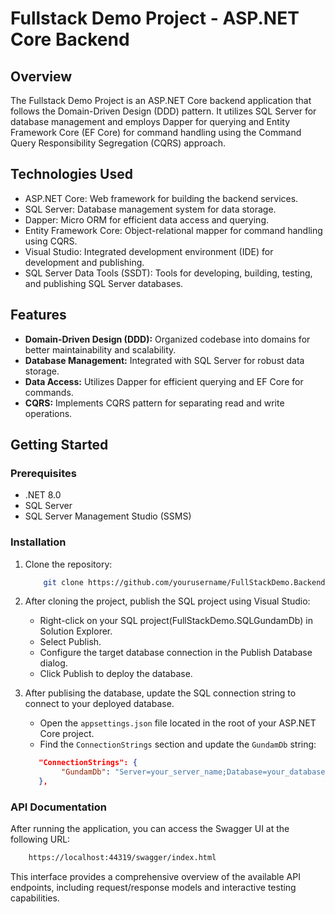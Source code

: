 # Fullstack Demo Project - ASP.NET Core Backend

## Overview

The Fullstack Demo Project is an ASP.NET Core backend application that follows the Domain-Driven Design (DDD) pattern. It utilizes SQL Server for database management and employs Dapper for querying and Entity Framework Core (EF Core) for command handling using the Command Query Responsibility Segregation (CQRS) approach.

## Technologies Used

- ASP.NET Core: Web framework for building the backend services.
- SQL Server: Database management system for data storage.
- Dapper: Micro ORM for efficient data access and querying.
- Entity Framework Core: Object-relational mapper for command handling using CQRS.
- Visual Studio: Integrated development environment (IDE) for development and publishing.
- SQL Server Data Tools (SSDT): Tools for developing, building, testing, and publishing SQL Server databases.

## Features

- **Domain-Driven Design (DDD):** Organized codebase into domains for better maintainability and scalability.
- **Database Management:** Integrated with SQL Server for robust data storage.
- **Data Access:** Utilizes Dapper for efficient querying and EF Core for commands.
- **CQRS:** Implements CQRS pattern for separating read and write operations.

## Getting Started

### Prerequisites

- .NET 8.0
- SQL Server
- SQL Server Management Studio (SSMS)

### Installation

1. Clone the repository:
   ```bash
       git clone https://github.com/yourusername/FullStackDemo.Backend.git
   ```

2.  After cloning the project, publish the SQL project using Visual Studio:
    - Right-click on your SQL project(FullStackDemo.SQLGundamDb) in Solution Explorer.
    - Select Publish.
    - Configure the target database connection in the Publish Database dialog.
    - Click Publish to deploy the database.

3. After publising the database, update the SQL connection string to connect to your deployed database.
    - Open the `appsettings.json` file located in the root of your ASP.NET Core project.
    - Find the `ConnectionStrings` section and update the `GundamDb` string:

   ```json
      "ConnectionStrings": {
           "GundamDb": "Server=your_server_name;Database=your_database_name;User Id=your_username;Password=your_password;TrustServerCertificate=True;"
      },
   ```

### API Documentation
  
  After running the application, you can access the Swagger UI at the following URL:
   ```bash
       https://localhost:44319/swagger/index.html
   ```
  This interface provides a comprehensive overview of the available API endpoints, including request/response models and interactive testing capabilities.